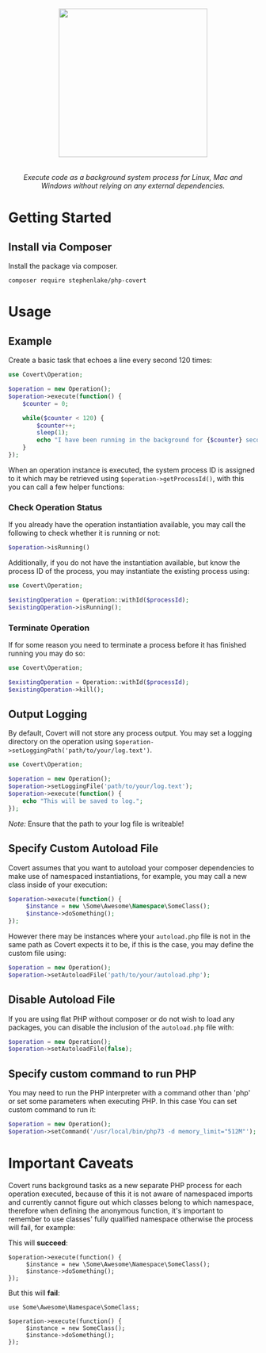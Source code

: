 <h6 align="center">
    <img src="https://raw.githubusercontent.com/stephenlake/php-covert/master/docs/assets/php-covert-banner.png?v=2" width="300"/>
</h6>

<h6 align="center">
    Execute code as a background system process for Linux, Mac and Windows without relying on any external dependencies.
</h6>

# Getting Started

## Install via Composer

Install the package via composer.

    composer require stephenlake/php-covert

# Usage

## Example

Create a basic task that echoes a line every second 120 times:

```php
use Covert\Operation;

$operation = new Operation();
$operation->execute(function() {
    $counter = 0;

    while($counter < 120) {
        $counter++;
        sleep(1);
        echo "I have been running in the background for {$counter} seconds!".PHP_EOL;
    }
});
```

When an operation instance is executed, the system process ID is assigned to it which may be retrieved using `$operation->getProcessId()`, with this you can call a few helper functions:

### Check Operation Status

If you already have the operation instantiation available, you may call the following to check whether it is running or not:

```php
$operation->isRunning()
```

Additionally, if you do not have the instantiation available, but know the process ID of the process, you may instantiate the existing process using:

```php
use Covert\Operation;

$existingOperation = Operation::withId($processId);
$existingOperation->isRunning();
```

### Terminate Operation

If for some reason you need to terminate a process before it has finished running you may do so:

```php
use Covert\Operation;

$existingOperation = Operation::withId($processId);
$existingOperation->kill();
```

## Output Logging

By default, Covert will not store any process output. You may set a logging directory on the operation using `$operation->setLoggingPath('path/to/your/log.text')`.

```php
use Covert\Operation;

$operation = new Operation();
$operation->setLoggingFile('path/to/your/log.text');
$operation->execute(function() {
    echo "This will be saved to log.";
});
```

_Note:_ Ensure that the path to your log file is writeable!

## Specify Custom Autoload File

Covert assumes that you want to autoload your composer dependencies to make use of namespaced instantiations, for example, you may call a new class inside of your execution:
```php
$operation->execute(function() {
     $instance = new \Some\Awesome\Namespace\SomeClass();
     $instance->doSomething();
});
```
However there may be instances where your `autoload.php` file is not in the same path as Covert expects it to be, if this is the case, you may define the custom file using:
```php
$operation = new Operation();
$operation->setAutoloadFile('path/to/your/autoload.php');
```

## Disable Autoload File
If you are using flat PHP without composer or do not wish to load any packages, you can disable the inclusion of the `autoload.php` file with:
```php
$operation = new Operation();
$operation->setAutoloadFile(false);
```

## Specify custom command to run PHP
You may need to run the PHP interpreter with a command other than 'php' or set some parameters when executing PHP. In this case You can set custom command to run it:
```php
$operation = new Operation();
$operation->setCommand('/usr/local/bin/php73 -d memory_limit="512M"');
```

# Important Caveats

Covert runs background tasks as a new separate PHP process for each operation executed, because of this it is not aware of namespaced imports and currently cannot figure out which classes belong to which namespace, therefore when defining the anonymous function, it's important to remember to use classes' fully qualified namespace otherwise the process will fail, for example:

This will **succeed**:

    $operation->execute(function() {
         $instance = new \Some\Awesome\Namespace\SomeClass();
         $instance->doSomething();
    });

But this will **fail**:

    use Some\Awesome\Namespace\SomeClass;

    $operation->execute(function() {
         $instance = new SomeClass();
         $instance->doSomething();
    });
